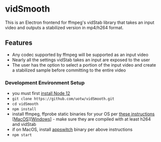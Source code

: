 # vidSmooth
This is an Electron frontend for ffmpeg's vidStab library that takes an input video and outputs a stabilized version in mp4/h264 format.
## Features
- Any codec supported by ffmpeg will be supported as an input video
- Nearly all the settings vidStab takes an input are exposed to the user
- The user has the option to select a portion of the input video and create a stabilized sample before committing to the entire video

### Development Environment Setup
- you must first [install Node 12](https://nodejs.org/en/download/)
- `git clone https://github.com/uotw/vidSmooth.git`
- `cd vidSmooth`
- `npm install`
- install ffmpeg, ffprobe static binaries for your OS per [these instructions](https://stackoverflow.com/questions/33152533/bundling-precompiled-binary-into-electron-app/38373289#38373289) [[MacOS](https://evermeet.cx/ffmpeg/)][[Windows](https://ffbinaries.com/downloads)] - make sure they are compiled with at least h264 and vidStab
- if on MacOS, install [appswitch](https://github.com/nriley/appswitch) binary per above instructions
- `npm start`
